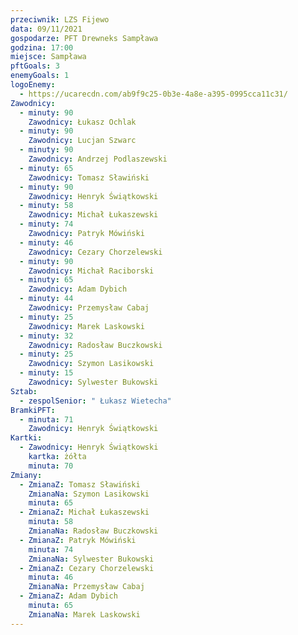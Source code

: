 ```yaml
---
przeciwnik: LZS Fijewo
data: 09/11/2021
gospodarze: PFT Drewneks Sampława
godzina: 17:00
miejsce: Sampława
pftGoals: 3
enemyGoals: 1
logoEnemy:
  - https://ucarecdn.com/ab9f9c25-0b3e-4a8e-a395-0995cca11c31/
Zawodnicy:
  - minuty: 90
    Zawodnicy: Łukasz Ochlak
  - minuty: 90
    Zawodnicy: Lucjan Szwarc
  - minuty: 90
    Zawodnicy: Andrzej Podlaszewski
  - minuty: 65
    Zawodnicy: Tomasz Sławiński
  - minuty: 90
    Zawodnicy: Henryk Świątkowski
  - minuty: 58
    Zawodnicy: Michał Łukaszewski
  - minuty: 74
    Zawodnicy: Patryk Mówiński
  - minuty: 46
    Zawodnicy: Cezary Chorzelewski
  - minuty: 90
    Zawodnicy: Michał Raciborski
  - minuty: 65
    Zawodnicy: Adam Dybich
  - minuty: 44
    Zawodnicy: Przemysław Cabaj
  - minuty: 25
    Zawodnicy: Marek Laskowski
  - minuty: 32
    Zawodnicy: Radosław Buczkowski
  - minuty: 25
    Zawodnicy: Szymon Lasikowski
  - minuty: 15
    Zawodnicy: Sylwester Bukowski
Sztab:
  - zespolSenior: " Łukasz Wietecha"
BramkiPFT:
  - minuta: 71
    Zawodnicy: Henryk Świątkowski
Kartki:
  - Zawodnicy: Henryk Świątkowski
    kartka: żółta
    minuta: 70
Zmiany:
  - ZmianaZ: Tomasz Sławiński
    ZmianaNa: Szymon Lasikowski
    minuta: 65
  - ZmianaZ: Michał Łukaszewski
    minuta: 58
    ZmianaNa: Radosław Buczkowski
  - ZmianaZ: Patryk Mówiński
    minuta: 74
    ZmianaNa: Sylwester Bukowski
  - ZmianaZ: Cezary Chorzelewski
    minuta: 46
    ZmianaNa: Przemysław Cabaj
  - ZmianaZ: Adam Dybich
    minuta: 65
    ZmianaNa: Marek Laskowski
---
```

